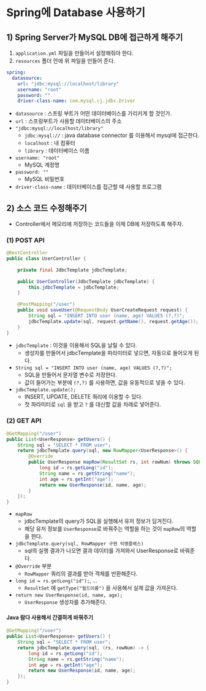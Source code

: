 # Spring에 Database 사용하기
## 1) Spring Server가 MySQL DB에 접근하게 해주기
1. `application.yml` 파일을 만들어서 설정해줘야 한다.
2. `resources` 폴더 안에 위 파일을 만들어 준다.
```yml
spring:  
  datasource:  
    url: "jdbc:mysql://localhost/library"  
    username: "root"  
    password: ""  
    driver-class-name: com.mysql.cj.jdbc.Driver
```
- `datasource` : 스프링 부트가 어떤 데이터베이스를 가리키게 할 것인가.
- `url` : 스프링부트가 사용할 데이터베이스의 주소
- `"jdbc:mysql://localhost/library"`
	- `jdbc:mysql://` : java database connector 를 이용해서 mysql에 접근한다.
	- `localhost` : 내 컴퓨터
	- `library` : 데이터베이스 이름
- `username: "root"`
	- MySQL 계정명
- `password: ""`
	- MySQL 비밀번호
- `driver-class-name` : 데이터베이스를 접근할 때 사용할 프로그램

## 2) 소스 코드 수정해주기
- Controller에서 메모리에 저장하는 코드들을 이제 DB에 저장하도록 해주자.

### (1) POST API
```java
@RestController  
public class UserController {  
  
    private final JdbcTemplate jdbcTemplate;  
  
    public UserController(JdbcTemplate jdbcTemplate) {  
        this.jdbcTemplate = jdbcTemplate;  
    }  
  
    @PostMapping("/user")  
    public void saveUser(@RequestBody UserCreateRequest request) {  
        String sql = "INSERT INTO user (name, age) VALUES (?,?)";
        jdbcTemplate.update(sql, request.getName(), request.getAge());  
    }
}
```
- `jdbcTemplate` : 이것을 이용해서 SQL을 날릴 수 있다.
	- 생성자를 만들어서 jdbcTemplate을 파라미터로 넣으면, 자동으로 들어오게 된다.
- `String sql = "INSERT INTO user (name, age) VALUES (?,?)";`
	- SQL을 만들어서 문자열 변수로 저장한다.
	- 값이 들어가는 부분에 `(?,?)` 를 사용하면, 값을 유동적으로 넣을 수 있다.
- `jdbcTemplate.update();`
	- INSERT, UPDATE, DELETE 쿼리에 이용할 수 있다.
	- 첫 파라미터로 `sql` 을 받고 `?` 를 대신할 값을 차례로 넣어준다.

### (2) GET API
```java
@GetMapping("/user")
public List<UserResponse> getUsers() {  
    String sql = "SELECT * FROM user";  
    return jdbcTemplate.query(sql, new RowMapper<UserResponse>() {  
        @Override  
        public UserResponse mapRow(ResultSet rs, int rowNum) throws SQLException {  
            long id = rs.getLong("id");  
            String name = rs.getString("name");  
            int age = rs.getInt("age");  
            return new UserResponse(id, name, age);  
        }  
    });  
}
```
- `mapRow`
	- jdbcTemplate의 query가 SQL을 실행해서 유저 정보가 담겨진다.
	- 해당 유저 정보를 `UserResponse`로 바꿔주는 역할을 하는 것이 `mapRow`의 역할을 한다.
- `jdbcTemplate.query(sql, RowMapper 구현 익명클래스)`
	- sql의 실행 결과가 나오면 결과 데이터를 가져와서 UserResponse로 바꿔준다.
- `@Override` 부분
	- `RowMapper` 쿼리의 결과를 받아 객체를 반환해준다.
- `long id = rs.getLong("id");`, ...
	- `ResultSet` 에 `getType("필드이름")` 을 사용해서 실제 값을 가져온다.
- `return new UserResponse(id, name, age);`
	- `UserResponse` 생성자를 추가해준다.

#### Java 람다 사용해서 간결하게 바꿔주기
```java
@GetMapping("/user")
public List<UserResponse> getUsers() {  
    String sql = "SELECT * FROM user";  
    return jdbcTemplate.query(sql, (rs, rowNum) -> {  
        long id = rs.getLong("id");  
        String name = rs.getString("name");  
        int age = rs.getInt("age");  
        return new UserResponse(id, name, age);  
    });  
}
```